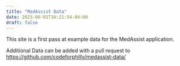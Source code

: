 ```yaml
---
title: "MedAssist Data"
date: 2023-06-01T16:21:54-04:00
draft: false
---
```

This site is a first pass at example data for the MedAssist application.

Additional Data can be added with a pull request to https://github.com/codeforphilly/medassist-data/
